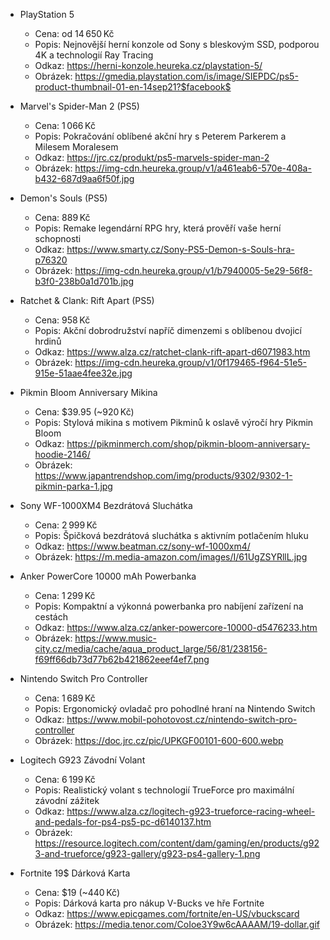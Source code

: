 - PlayStation 5  
  - Cena: od 14 650 Kč  
  - Popis: Nejnovější herní konzole od Sony s bleskovým SSD, podporou 4K a technologií Ray Tracing  
  - Odkaz: https://herni-konzole.heureka.cz/playstation-5/  
  - Obrázek: https://gmedia.playstation.com/is/image/SIEPDC/ps5-product-thumbnail-01-en-14sep21?$facebook$

- Marvel's Spider-Man 2 (PS5)  
  - Cena: 1 066 Kč  
  - Popis: Pokračování oblíbené akční hry s Peterem Parkerem a Milesem Moralesem  
  - Odkaz: https://jrc.cz/produkt/ps5-marvels-spider-man-2  
  - Obrázek: https://img-cdn.heureka.group/v1/a461eab6-570e-408a-b432-687d9aa6f50f.jpg

- Demon's Souls (PS5)  
  - Cena: 889 Kč  
  - Popis: Remake legendární RPG hry, která prověří vaše herní schopnosti  
  - Odkaz: https://www.smarty.cz/Sony-PS5-Demon-s-Souls-hra-p76320  
  - Obrázek: https://img-cdn.heureka.group/v1/b7940005-5e29-56f8-b3f0-238b0a1d701b.jpg

- Ratchet & Clank: Rift Apart (PS5)  
  - Cena: 958 Kč  
  - Popis: Akční dobrodružství napříč dimenzemi s oblíbenou dvojicí hrdinů  
  - Odkaz: https://www.alza.cz/ratchet-clank-rift-apart-d6071983.htm  
  - Obrázek: https://img-cdn.heureka.group/v1/0f179465-f964-51e5-915e-51aae4fee32e.jpg

- Pikmin Bloom Anniversary Mikina  
  - Cena: $39.95 (~920 Kč)  
  - Popis: Stylová mikina s motivem Pikminů k oslavě výročí hry Pikmin Bloom  
  - Odkaz: https://pikminmerch.com/shop/pikmin-bloom-anniversary-hoodie-2146/  
  - Obrázek: https://www.japantrendshop.com/img/products/9302/9302-1-pikmin-parka-1.jpg

- Sony WF-1000XM4 Bezdrátová Sluchátka  
  - Cena: 2 999 Kč  
  - Popis: Špičková bezdrátová sluchátka s aktivním potlačením hluku  
  - Odkaz: https://www.beatman.cz/sony-wf-1000xm4/  
  - Obrázek: https://m.media-amazon.com/images/I/61UgZSYRllL.jpg

- Anker PowerCore 10000 mAh Powerbanka  
  - Cena: 1 299 Kč  
  - Popis: Kompaktní a výkonná powerbanka pro nabíjení zařízení na cestách  
  - Odkaz: https://www.alza.cz/anker-powercore-10000-d5476233.htm  
  - Obrázek: https://www.music-city.cz/media/cache/aqua_product_large/56/81/238156-f69ff66db73d77b62b421862eeef4ef7.png

- Nintendo Switch Pro Controller  
  - Cena: 1 689 Kč  
  - Popis: Ergonomický ovladač pro pohodlné hraní na Nintendo Switch  
  - Odkaz: https://www.mobil-pohotovost.cz/nintendo-switch-pro-controller  
  - Obrázek: https://doc.jrc.cz/pic/UPKGF00101-600-600.webp

- Logitech G923 Závodní Volant  
  - Cena: 6 199 Kč  
  - Popis: Realistický volant s technologií TrueForce pro maximální závodní zážitek  
  - Odkaz: https://www.alza.cz/logitech-g923-trueforce-racing-wheel-and-pedals-for-ps4-ps5-pc-d6140137.htm  
  - Obrázek: https://resource.logitech.com/content/dam/gaming/en/products/g923-and-trueforce/g923-gallery/g923-ps4-gallery-1.png

- Fortnite 19$ Dárková Karta  
  - Cena: $19 (~440 Kč)  
  - Popis: Dárková karta pro nákup V-Bucks ve hře Fortnite  
  - Odkaz: https://www.epicgames.com/fortnite/en-US/vbuckscard  
  - Obrázek: https://media.tenor.com/CoIoe3Y9w6cAAAAM/19-dollar.gif
